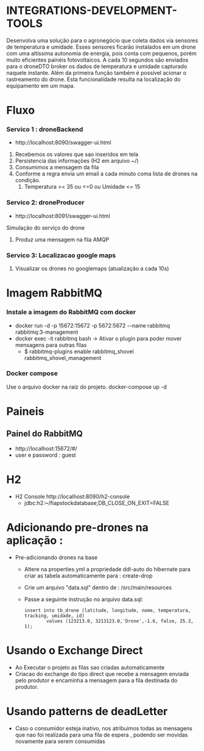 # INTEGRATIONS-DEVELOPMENT-TOOLS

  Desenvolva uma solução para o agronegócio que coleta dados via sensores de temperatura
  e umidade. Esses sensores ficarão instalados em um drone com uma altíssima autonomia
  de energia, pois conta com pequenos, porém muito eficientes painéis fotovoltaicos.
  A cada 10 segundos são enviados para o droneDTO broker os dados de temperatura e
  umidade capturado naquele instante.
  Além da primeira função também é possível acionar o rastreamento do drone. Esta
  funcionalidade resulta na localização do equipamento em um mapa.

# Fluxo

###  Servico 1 : droneBackend 
  - http://localhost:8090/swagger-ui.html

1. Recebemos os valores que sao inseridos em tela
1. Persistencia das informações (H2 em arquivo ~/)
1. Consumimos a mensagem da fila
1. Conforme a regra envia um email a cada minuto coma lista de drones na condição. 
    1. Temperatura >= 35 ou <=0 ou Umidade <= 15 


###  Servico 2: droneProducer
   - http://localhost:8091/swagger-ui.html
   
Simulação do serviço do drone

1. Produz uma mensagem na fila AMQP 
       
###  Servico 3: Localizacao google maps

1. Visualizar os drones no googlemaps (atualização a cada 10s)

# Imagem RabbitMQ

### Instale a imagem do RabbitMQ com docker

  - docker run -d -p 15672:15672 -p 5672:5672 --name rabbitmq rabbitmq:3-management
  - docker exec -it rabbitmq bash -> Ativar o plugin para poder mover mensagens para outras filas 
  	- $ rabbitmq-plugins enable rabbitmq_shovel rabbitmq_shovel_management
### Docker compose

 Use o arquivo docker na raíz do projeto.
    docker-compose up -d

# Paineis

## Painel do RabbitMQ
  - http://localhost:15672/#/
  - user e password : guest
  
# H2
 - H2 Console  http://localhost:8090/h2-console
    - jdbc:h2:~/fiapstockdatabase;DB_CLOSE_ON_EXIT=FALSE

# Adicionando pre-drones na aplicação :

- Pre-adicionando drones na base
  - Altere na properties.yml a propriedade ddl-auto do hibernate para criar as tabela automaticamente para : create-drop 
  - Crie um arquivo "data.sql" dentro de : /src/main/resources
  - Passe a seguinte instrução no arquivo data.sql: 
                 
        insert into tb_drone (latitude, longitude, nome, temperatura, tracking, umidade, id) 
                values (123213.0, 3213123.0,'Drone',-1.6, false, 25.3, 1);
      
# Usando o Exchange Direct 

- Ao Executar o projeto as filas sao criadas automaticamente
- Criacao do exchange do tipo direct que recebe a mensagem enviada pelo produtor e encaminha a mensagem para a fila destinada do produtor.


# Usando patterns de deadLetter

 - Caso o consumidor esteja inativo, nos atribuimos todas as mensagens 
  que nao foi realizada para uma fila de espera , podendo ser movidas novamente para serem consumidas
